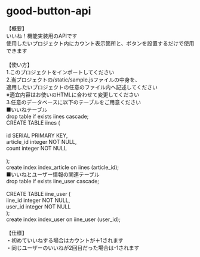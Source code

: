 # good-button-api
【概要】<br>
いいね！機能実装用のAPIです<br>
使用したいプロジェクト内にカウント表示箇所と、ボタンを設置するだけで使用できます<br>
<br>
【使い方】<br>
1.このプロジェクトをインポートしてください<br>
2.当プロジェクトの/static/sample.jsファイルの中身を、<br>
適用したいプロジェクトの任意のファイル内へ記述してください<br>
※適宜内容はお使いのHTMLに合わせて変更してください<br>
3.任意のデータベースに以下のテーブルをご用意ください<br>
■いいねテーブル<br>
drop table if exists iines cascade;<br>	
CREATE TABLE iines ( <br>							
id SERIAL PRIMARY KEY, <br>
article_id integer NOT NULL,<br>
count integer NOT NULL 	<br>					
);<br>
create index index_article on iines (article_id);<br>
■いいねとユーザー情報の関連テーブル<br>
drop table if exists iine_user cascade;	<br>		
CREATE TABLE iine_user (<br> 
iine_id integer NOT NULL,<br>
user_id integer NOT NULL	<br>
);<br>
create index index_user on iine_user (user_id);<br>
<br>
【仕様】<br>
・初めていいねする場合はカウントが＋1されます<br>
・同じユーザーのいいねが2回目だった場合は-1されます

